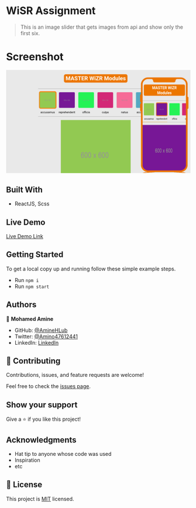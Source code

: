 # WiSR Assignment

> This is an image slider that gets images from api and show only the first six.

# Screenshot

![screenshot](./app_screenshot.png)


## Built With

- ReactJS, Scss

## Live Demo

[Live Demo Link](https://livedemo.com)


## Getting Started

To get a local copy up and running follow these simple example steps.

- Run `npm i` 
- Run `npm start` 



## Authors

👤 **Mohamed Amine**

- GitHub: [@AmineHLub](https://github.com/AmineHLub)
- Twitter: [@Amino47612441](https://twitter.com/Amino47612441)
- LinkedIn: [LinkedIn](https://www.linkedin.com/in/mohamed-amine-hajltaief-b18863163/)

## 🤝 Contributing

Contributions, issues, and feature requests are welcome!

Feel free to check the [issues page](../../issues/).

## Show your support

Give a ⭐️ if you like this project!

## Acknowledgments

- Hat tip to anyone whose code was used
- Inspiration
- etc

## 📝 License

This project is [MIT](./MIT.md) licensed.
